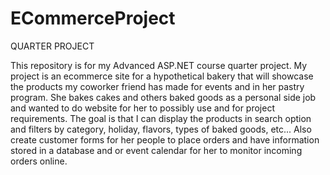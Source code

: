# ECommerceProject
QUARTER PROJECT

This repository is for my Advanced ASP.NET course quarter project. 
My project is an ecommerce site for a hypothetical bakery that will showcase the products my coworker friend has made for events and in her pastry program. 
She bakes cakes and others baked goods as a personal side job and wanted to do website for her to possibly use and for project requirements. 
The goal is that I can display the products in search option and filters by category, holiday, flavors, types of baked goods, etc... 
Also create customer forms for her people to place orders and have information stored in a database and or event calendar for her to monitor incoming orders online.
